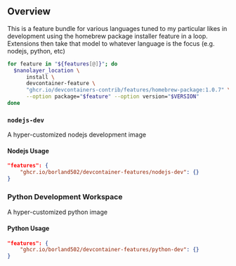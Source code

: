 ## Overview

This is a feature bundle for various languages tuned to my particular likes in development using the homebrew package installer feature in a loop. Extensions then take that model to whatever
language is the focus (e.g. nodejs, python, etc)

```bash
for feature in "${features[@]}"; do
  $nanolayer_location \
      install \
      devcontainer-feature \
      "ghcr.io/devcontainers-contrib/features/homebrew-package:1.0.7" \
      --option package="$feature" --option version="$VERSION"
done
```

### `nodejs-dev`

A hyper-customized nodejs development image

#### Nodejs Usage

```json
"features": {
    "ghcr.io/borland502/devcontainer-features/nodejs-dev": {}
}
```

### Python Development Workspace

A hyper-customized python image

#### Python Usage

```json
"features": {
    "ghcr.io/borland502/devcontainer-features/python-dev": {}
}
```
